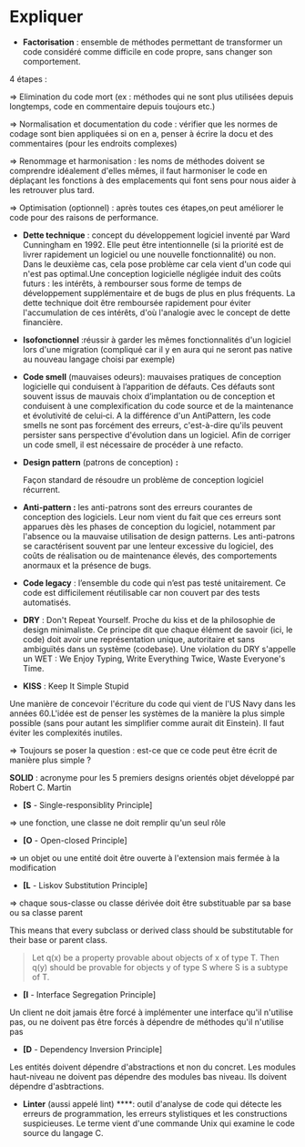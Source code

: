 # Expliquer


- **Factorisation** : ensemble de méthodes permettant de transformer un code considéré comme difficile en code propre, sans changer son comportement.

4 étapes : 

⇒ Elimination du code mort (ex : méthodes qui ne sont plus utilisées depuis longtemps, code en commentaire depuis toujours etc.)

⇒ Normalisation et documentation du code : vérifier que les normes de codage sont bien appliquées si on en a, penser à écrire la docu et des commentaires (pour les endroits complexes)

⇒ Renommage et harmonisation : les noms de méthodes doivent se comprendre idéalement d'elles mêmes, il faut harmoniser le code en déplaçant les fonctions à des emplacements qui font sens pour nous aider à les retrouver plus tard.

⇒ Optimisation (optionnel) : après toutes ces étapes,on peut améliorer le code pour des raisons de performance.

- **Dette technique** : concept du développement logiciel inventé par Ward Cunningham en 1992. Elle peut être intentionnelle (si la priorité est de livrer rapidement un logiciel ou une nouvelle fonctionnalité) ou non. Dans le deuxième cas, cela pose problème car cela vient d'un code qui n'est pas optimal.Une conception logicielle négligée induit des coûts futurs : les intérêts, à rembourser sous forme de temps de développement supplémentaire et de bugs de plus en plus fréquents. La dette technique doit être remboursée rapidement pour éviter l'accumulation de ces intérêts, d'où l'analogie avec le concept de dette financière.

- **Isofonctionnel** :réussir à garder les mêmes fonctionnalités d'un logiciel lors d'une migration (compliqué car il y en aura qui ne seront pas native au nouveau langage choisi par exemple)

- **Code smell** (mauvaises odeurs): mauvaises pratiques de conception logicielle qui conduisent à l’apparition de défauts. Ces défauts sont souvent issus de mauvais choix d’implantation ou de conception et conduisent à une complexification du code source et de la maintenance et évolutivité de celui‐ci. A la différence d'un AntiPattern, les code smells ne sont pas forcément des erreurs, c'est-à-dire qu'ils peuvent persister sans perspective d'évolution dans un logiciel. Afin de corriger un code smell, il est nécessaire de procéder à une refacto.

- **Design pattern** (patrons de conception) **:**

    Façon standard de résoudre un problème de conception logiciel récurrent. 

- **Anti-pattern :** les anti-patrons sont des erreurs courantes de conception des logiciels. Leur nom vient du fait que ces erreurs sont apparues dès les phases de conception du logiciel, notamment par l'absence ou la mauvaise utilisation de design patterns. Les anti-patrons se caractérisent souvent par une lenteur excessive du logiciel, des coûts de réalisation ou de maintenance élevés, des comportements anormaux et la présence de bugs.

- **Code legacy** : l’ensemble du code qui n’est pas testé unitairement. Ce code est difficilement réutilisable car non couvert par des tests automatisés.

- **DRY** : Don't Repeat Yourself. Proche du  kiss et de la philosophie de design minimaliste. Ce principe dit que chaque élément de savoir (ici, le code) doit avoir une représentation unique, autoritaire et sans ambiguïtés dans un système (codebase). Une violation du DRY s'appelle un WET : We Enjoy Typing, Write Everything Twice, Waste Everyone's Time.

- **KISS** : Keep It Simple Stupid

Une manière de concevoir l'écriture du code qui vient de l'US Navy dans les années 60.L'idée est de penser les systèmes de la manière la plus simple possible (sans pour autant les simplifier comme aurait dit Einstein). Il faut éviter les complexités inutiles. 

⇒ Toujours se poser la question : est-ce que ce code peut être écrit de manière plus simple ?  

**SOLID** : acronyme pour les 5 premiers designs orientés objet développé par Robert C. Martin

- **[S** - Single-responsiblity Principle]

⇒ une fonction, une classe ne doit remplir qu'un seul rôle

- **[O** - Open-closed Principle]

⇒ un objet ou une entité doit être ouverte à l'extension mais fermée à la modification

- **[L** - Liskov Substitution Principle]

⇒ chaque sous-classe ou classe dérivée doit être substituable par sa base ou sa classe parent

This means that every subclass or derived class should be substitutable for their base or parent class.

> Let q(x) be a property provable about objects of x of type T. Then q(y) should be provable for objects y of type S where S is a 
subtype of T.

- **[I** - Interface Segregation Principle]

Un client ne doit jamais être forcé à implémenter une interface qu'il n'utilise pas, ou ne doivent pas être forcés à dépendre de méthodes qu'il n'utilise pas

- **[D** - Dependency Inversion Principle]

Les entités doivent dépendre d'abstractions et non du concret. Les modules haut-niveau ne doivent pas dépendre des modules bas niveau. Ils doivent dépendre d'asbtractions. 

- **Linter** (aussi appelé lint) ****: outil d'analyse de code qui détecte les erreurs de programmation, les erreurs stylistiques et les constructions suspicieuses. Le terme vient d'une commande Unix qui examine le code source du langage C.
